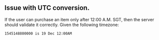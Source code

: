 
## Issue with UTC conversion.

If the user can purchase an item only after 12:00 A.M. SGT, then the server should validate it correctly.
Given the following timezone:
```
1545148800000 is 19 Dec 12:00AM
```
